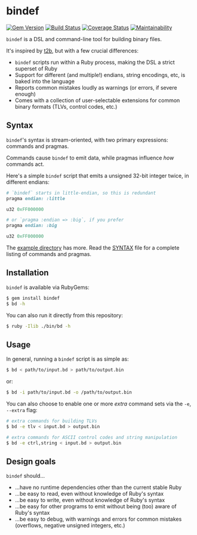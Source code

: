 bindef
========

[![Gem Version](https://badge.fury.io/rb/bindef.svg)](https://badge.fury.io/rb/bindef)
[![Build Status](https://img.shields.io/github/workflow/status/woodruffw/bindef/CI/master)](https://github.com/woodruffw/bindef/actions?query=workflow%3ACI)
[![Coverage Status](https://codecov.io/gh/woodruffw/bindef/branch/master/graph/badge.svg)](https://codecov.io/gh/woodruffw/bindef)
[![Maintainability](https://api.codeclimate.com/v1/badges/bc780f5233688a8e5951/maintainability)](https://codeclimate.com/github/woodruffw/bindef/maintainability)

`bindef` is a DSL and command-line tool for building binary files.

It's inspired by [t2b](https://github.com/thosakwe/t2b), but with a few crucial differences:

* `bindef` scripts run within a Ruby process, making the DSL a strict superset of Ruby
* Support for different (and multiple!) endians, string encodings, etc, is baked into the language
* Reports common mistakes loudly as warnings (or errors, if severe enough)
* Comes with a collection of user-selectable extensions for common binary formats (TLVs, control
codes, etc.)

## Syntax

`bindef`'s syntax is stream-oriented, with two primary expressions: commands and pragmas.

Commands cause `bindef` to emit data, while pragmas influence *how* commands act.

Here's a simple `bindef` script that emits a unsigned 32-bit integer twice, in different endians:

```ruby
# `bindef` starts in little-endian, so this is redundant
pragma endian: :little

u32 0xFF000000

# or `pragma :endian => :big`, if you prefer
pragma endian: :big

u32 0xFF000000
```

The [example directory](example/) has more. Read the [SYNTAX](SYNTAX.md) file for a
complete listing of commands and pragmas.

## Installation

`bindef` is available via RubyGems:

```bash
$ gem install bindef
$ bd -h
```

You can also run it directly from this repository:

```bash
$ ruby -Ilib ./bin/bd -h
```

## Usage

In general, running a `bindef` script is as simple as:

```bash
$ bd < path/to/input.bd > path/to/output.bin
```

or:

```bash
$ bd -i path/to/input.bd -o /path/to/output.bin
```

You can also choose to enable one or more *extra* command sets via the `-e`, `--extra` flag:

```bash
# extra commands for building TLVs
$ bd -e tlv < input.bd > output.bin

# extra commands for ASCII control codes and string manipulation
$ bd -e ctrl,string < input.bd > output.bin
```

## Design goals

`bindef` should...

* ...have no runtime dependencies other than the current stable Ruby
* ...be easy to read, even without knowledge of Ruby's syntax
* ...be easy to write, even without knowledge of Ruby's syntax
* ...be easy for other programs to emit without being (too) aware of Ruby's syntax
* ...be easy to debug, with warnings and errors for common mistakes (overflows, negative
unsigned integers, etc.)
